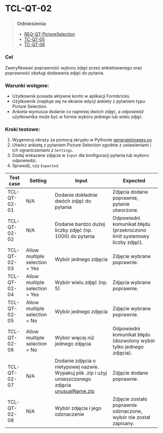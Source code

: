 # TCL-QT-02

> ### Odniesienia
>- [REQ-QT-PictureSelection](https://github.com/KWAK-testing/Formbricks-tests/blob/misc-low-level-test-cases-qt/docs/requirements.md#req-qt-pictureselection)
>- [TC-QT-05](https://github.com/KWAK-testing/Formbricks-tests/blob/misc-low-level-test-cases-qt/docs/test-cases/high-level/question-types.md#tc-qt-05)
>- [TC-QT-06](https://github.com/KWAK-testing/Formbricks-tests/blob/misc-low-level-test-cases-qt/docs/test-cases/high-level/question-types.md#tc-qt-06)

### Cel
Zweryfikować poprawność wyboru zdjęć przez ankietowanego oraz poprawność obsługi dodawania zdjęć do pytania.

### Warunki wstępne:
- Użytkownik posiada aktywne konto w aplikacji Formbricks.
- Użytkownik znajduje się na ekranie edycji ankiety z pytaniem typu Picture Selection.
- Ankieta wymusza dodanie co najmniej dwóch zdjęć, a odpowiedź użytkownika może być w formie wyboru jednego lub wielu zdjęć.

### Kroki testowe:
1. Wygeneruj obrazy za pomocą skryptu w Pythonie [generateImages.py](./assets/generateImages.py)
1. Utwórz ankietę z pytaniem Picture Selection zgodnie z ustawieniami i ich ograniczeniami z `Settings`.
2. Dodaj wskazane zdjęcia w `Input` dla konfiguracji pytania lub wyboru odpowiedzi.
3. Sprawdź, czy `Expected`.

| Test case            | Setting                                      | Input                                                                           | Expected                                                                                       |
|----------------------|----------------------------------------------|--------------------------------------------------------------------------------|-----------------------------------------------------------------------------------------------|
| TCL-QT-02-01         | N/A                                         | Dodanie dokładnie dwóch zdjęć do pytania                                       | Zdjęcia dodane poprawnie, pytanie utworzone.                                                  |
| TCL-QT-02-02         | N/A                                         | Dodanie bardzo dużej liczby zdjęć (np. 1000) do pytania                        | Odpowiedni komunikat błędu (przekroczono limit systemowy liczby zdjęć).                       |
| TCL-QT-02-03         | Allow multiple selection = Yes              | Wybór jednego zdjęcia                                                          | Zdjęcie wybrane poprawnie.                                           |
| TCL-QT-02-04         | Allow multiple selection = Yes              | Wybór wielu zdjęć (np. 5)                                                      | Zdjęcia wybrane poprawnie.                                                                    |
| TCL-QT-02-05         | Allow multiple selection = No               | Wybór jednego zdjęcia                                                          | Zdjęcie wybrane poprawnie.                                                 |
| TCL-QT-02-06         | Allow multiple selection = No               | Wybór więcej niż jednego zdjęcia                                               | Odpowiedni komunikat błędu (dozwolony wybór tylko jednego zdjęcia).                           |
| TCL-QT-02-07         | N/A                                         | Dodanie zdjęcia o nietypowej nazwie. Wypakuj plik .zip i użyj umieszczonego zdjęcia [unusualName.zip](./assets/unusualName.zip) | Zdjęcie dodane poprawnie.                                                                    |                               |
| TCL-QT-02-08         | N/A                                         | Wybór zdjęcia i jego odznaczenie                                               | Zdjęcie zostało poprawnie odznaczone, wybór nie został zapisany.                              |
